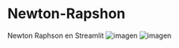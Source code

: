 # Newton-Rapshon
Newton Raphson en Streamlit
![imagen](https://github.com/MiguelVazquez2003/Newton-Rapshon/assets/111162565/eb19606f-69d9-4301-bed2-59d86d6adee9)
![imagen](https://github.com/MiguelVazquez2003/Newton-Rapshon/assets/111162565/a69cdba2-1727-4074-82ce-79fadb38953a)
